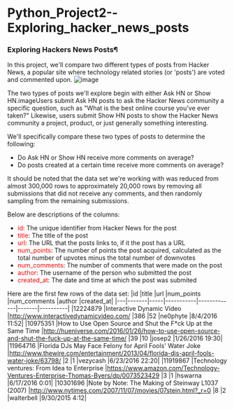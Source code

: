 # Python_Project2--Exploring_hacker_news_posts
### Exploring Hackers News Posts¶
In this project, we'll compare two different types of posts from Hacker News, a popular site where technology related stories (or 'posts') are voted and commented upon. 
![image](https://s3.amazonaws.com/dq-content/354/hacker_news.jpg)

The two types of posts we'll explore begin with either Ask HN or Show HN.imageUsers submit Ask HN posts to ask the Hacker News community a specific question, such as "What is the best online course you've ever taken?" Likewise, users submit Show HN posts to show the Hacker News community a project, product, or just generally something interesting.

We'll specifically compare these two types of posts to determine the following:

- Do Ask HN or Show HN receive more comments on average?
- Do posts created at a certain time receive more comments on average?

It should be noted that the data set we're working with was reduced from almost 300,000 rows to approximately 20,000 rows by removing all submissions that did not receive any comments, and then randomly sampling from the remaining submissions.

Below are descriptions of the columns:

- <font color=red>id</font>: The unique identifier from Hacker News for the post
- <font color=red>title</font>: The title of the post
- <font color=red>url</font>: The URL that the posts links to, if it the post has a URL
- <font color=red>num_points</font>: The number of points the post acquired, calculated as the total number of upvotes minus the total number of downvotes
- <font color=red>num_comments</font>: The number of comments that were made on the post
- <font color=red>author</font>: The username of the person who submitted the post
- <font color=red>created_at</font>: The date and time at which the post was submited

Here are the first few rows of the data set:
|id	|title	|url	|num_points	|num_comments	|author	|created_at|
|---|-------|-----|-----------|-------------|-------|----------|
|12224879	|Interactive Dynamic Video	|http://www.interactivedynamicvideo.com/	|386	|52	|ne0phyte	|8/4/2016 11:52|
|10975351	|How to Use Open Source and Shut the F*ck Up at the Same Time	|http://hueniverse.com/2016/01/26/how-to-use-open-source-and-shut-the-fuck-up-at-the-same-time/	|39	|10	|josep2	|1/26/2016 19:30|
|11964716	|Florida DJs May Face Felony for April Fools' Water Joke	|http://www.thewire.com/entertainment/2013/04/florida-djs-april-fools-water-joke/63798/	|2	|1	|vezycash	|6/23/2016 22:20|
|11919867	|Technology ventures: From Idea to Enterprise	|https://www.amazon.com/Technology-Ventures-Enterprise-Thomas-Byers/dp/0073523429	|3	|1	|hswarna	|6/17/2016 0:01|
|10301696	|Note by Note: The Making of Steinway L1037 (2007)	|http://www.nytimes.com/2007/11/07/movies/07stein.html?_r=0	|8	|2	|walterbell	|9/30/2015 4:12|

